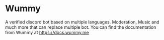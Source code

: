 # Wummy
 A verified discord bot based on multiple languages. Moderation, Music and much more that can replace multiple bot.
 You can find the documentation from Wummy at https://docs.wummy.me
